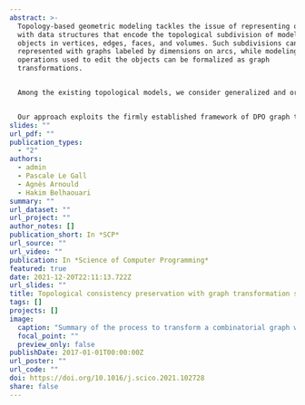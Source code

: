 ```yaml
---
abstract: >-
  Topology-based geometric modeling tackles the issue of representing objects
  with data structures that encode the topological subdivision of modeled
  objects in vertices, edges, faces, and volumes. Such subdivisions can be
  represented with graphs labeled by dimensions on arcs, while modeling
  operations used to edit the objects can be formalized as graph
  transformations.


  Among the existing topological models, we consider generalized and oriented maps, defined as constrained labeled graphs, to ensure the well-formedness of the represented objects. Since a modeling operation should provide a correct object when applied to a correct object, graph transformations are provided with conditions to ensure the model consistency.


  Our approach exploits the firmly established framework of DPO graph transformations to implement modeling operations. We enrich standard DPO graph transformations with a product construction to ease the operation design, enabling generic modeling operations as rule schemes. We lift conditions from DPO rules to this enriched framework, ensuring the preservation of the topological consistency via static analysis of syntactic conditions on rule schemes.
slides: ""
url_pdf: ""
publication_types:
  - "2"
authors:
  - admin
  - Pascale Le Gall
  - Agnès Arnould
  - Hakim Belhaouari
summary: ""
url_dataset: ""
url_project: ""
author_notes: []
publication_short: In *SCP*
url_source: ""
url_video: ""
publication: In *Science of Computer Programming*
featured: true
date: 2021-12-20T22:11:13.722Z
url_slides: ""
title: Topological consistency preservation with graph transformation schemes
tags: []
projects: []
image:
  caption: "Summary of the process to transform a combinatorial graph with a rule scheme."
  focal_point: ""
  preview_only: false
publishDate: 2017-01-01T00:00:00Z
url_poster: ""
url_code: ""
doi: https://doi.org/10.1016/j.scico.2021.102728
share: false
---
```


